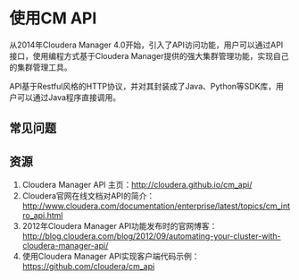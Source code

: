 # 使用CM API

从2014年Cloudera Manager 4.0开始，引入了API访问功能，用户可以通过API接口，使用编程方式基于Cloudera Manager提供的强大集群管理功能，实现自己的集群管理工具。

API基于Restful风格的HTTP协议，并对其封装成了Java、Python等SDK库，用户可以通过Java程序直接调用。

## 常见问题


## 资源

1. Cloudera Manager API 主页：http://cloudera.github.io/cm_api/
1. Cloudera官网在线文档对API的简介：  http://www.cloudera.com/documentation/enterprise/latest/topics/cm_intro_api.html
1. 2012年Cloudera Manager API功能发布时的官网博客： http://blog.cloudera.com/blog/2012/09/automating-your-cluster-with-cloudera-manager-api/
1. 使用Cloudera Manager API实现客户端代码示例：https://github.com/cloudera/cm_api


